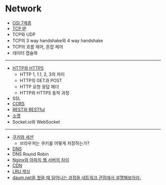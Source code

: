 # Network

- [OSI 7계층](https://github.com/suyeoniii/study/blob/main/network/osi7.md)
- [TCP IP](https://github.com/suyeoniii/study/blob/main/network/tcp%26udp.md)
- TCP와 UDP
- TCP의 3 way handshake와 4 way handshake
- TCP의 흐름 제어, 혼잡 제어
- 데이터 캡슐화

---

- [HTTP와 HTTPS](https://github.com/suyeoniii/study/blob/main/network/http.md)
  - HTTP 1, 1.1, 2, 3의 차이
  - HTTP의 GET과 POST
  - HTTP 요청 응답 헤더
  - HTTP와 HTTPS 동작 과정
- SSL
- [CORS](https://github.com/suyeoniii/study/blob/main/network/cors.md)
- [REST와 RESTful](https://github.com/suyeoniii/study/blob/main/network/restful.md)
- [소켓](https://github.com/suyeoniii/study/blob/main/network/socket.md)
- Socket.io와 WebSocket

---

- [쿠키와 세션](https://github.com/suyeoniii/study/blob/main/network/cookie%26session.md)
  - 브라우저는 쿠키를 어떻게 저장하는가?
- [DNS](https://github.com/suyeoniii/study/blob/main/network/dns.md)
- DNS Round Robin
- [Nginx와 아파치 웹 서버의 차이](https://github.com/suyeoniii/study/blob/main/network/webserver.md)
- [CDN](https://github.com/suyeoniii/study/blob/main/network/cdn.md)
- [LRU 캐싱](https://github.com/suyeoniii/study/blob/main/network/caching.md)
- [daum.net을 쳤을 때 일어나는 과정을 네트워크 관점에서 설명해보아라.](https://github.com/suyeoniii/study/blob/main/network/network.md)
